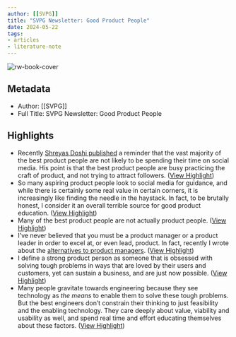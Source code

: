 ```yaml
---
author: [[SVPG]]
title: "SVPG Newsletter: Good Product People"
date: 2024-05-22
tags: 
- articles
- literature-note
---
```

![rw-book-cover](https://readwise-assets.s3.amazonaws.com/static/images/article2.74d541386bbf.png)

## Metadata
- Author: [[SVPG]]
- Full Title: SVPG Newsletter: Good Product People

## Highlights
- Recently [Shreyas Doshi published](https://d572Tw04.na1.hubspotlinksstarter.com/Ctc/UD+113/d572Tw04/VXcy28125gN-W1NR1Zd5-j7lnW2H1VMy5fmjm5N2bpb_W5kBVqW5BWr2F6lZ3kqN74G_Hd4TsbHW74hQZs3MFrwLW6jlpB71JM9DpW1G8BQq87_7ZYVW66kF8gKfWZW6BgXmz6s-mFpW20b4X_2dCcYxW1XDK791168MRW3pDdc46g6KbYW3VPGzC4pcygTW4Sk7dM4tjf5tW7-WHTN6_2-vPW1rvLXk2CF2JyN8CY21Nk2HdsW89SbdX6x4D2CW6g39m869W_SPW5jND9x1Y5nhYW34vLS38Yfg6mW5ycYGv5ScXvTW9lQhVr20fx2pN6M2vNSRlP8QW4hs0qd5KJ55hW3-21jR9269_lW1gSC4b1klLXFW4rtv2C1j3VsKW90-YPH526g8FW1qMQ-46tzLhxW4VxTyq4rwRHMW1vrgxP53V6KkW3FkQX-4_W7Q6W5GJrnZ1T9SDjW3-DtSh6xtL9kW3nc0Pq4bjTD_W84PG-D7fhxB0f3nH8gR04) a reminder that the vast majority of the best product people are not likely to be spending their time on social media. His point is that the best product people are busy practicing the craft of product, and not trying to attract followers. ([View Highlight](https://read.readwise.io/read/01hyebkyqrbak8v4b9jf02zg0e))
- So many aspiring product people look to social media for guidance, and while there is certainly some real value in certain corners, it is increasingly like finding the needle in the haystack. In fact, to be brutally honest, I consider it an overall terrible source for good product education. ([View Highlight](https://read.readwise.io/read/01hyebm1k3yr3qbb1hkcbnmry1))
- Many of the best product people are not actually product people. ([View Highlight](https://read.readwise.io/read/01hyebmbtfkr9zkj40346qh9tn))
- I’ve never believed that you must be a product manager or a product leader in order to excel at, or even lead, product. In fact, recently I wrote about the [alternatives to product managers](https://d572Tw04.na1.hubspotlinksstarter.com/Ctc/UD+113/d572Tw04/VXcy28125gN-W1NR1Zd5-j7lnW2H1VMy5fmjm5N2bpc143m2ndW7Y8-PT6lZ3mSW78P2wq2_Qp_nW5m4xR82VnfCZN2hGbHW9CqKkW38BmqM1GJQ8WN7p3Z6ymnKVjW8YCRt226k4GrVNy9J87HnCt8VCXFny9k1jw5W7vy5Cy1QqxwTW4X7n5n4HP8nFVB7sM25WZ6LpW5Vm7d78_36-8N3mhtKSdbMVSW6JFt752-sZ-1VhDpH-8vSP_QV9K2013rPC_1W3D_pX96tKGMfW5LD0Qc8McmX_W5sfCpB4mK8m7VM8ygm2h-FhNW706QGl3CBR8dW6tCdkl5Lp58JVMJR9j3g0h7tW9j2Hfn77w7P6VFsN-J1yjHyJW5j1vcL5PJj4Lf8QrM7g04). ([View Highlight](https://read.readwise.io/read/01hyebmkr4b6tg5fmyh3wdt8g5))
- I define a strong product person as someone that is obsessed with solving tough problems in ways that are loved by their users and customers, yet can sustain a business, and are just now possible. ([View Highlight](https://read.readwise.io/read/01hyebmyw4g8h07fqmx868zrcq))
- Many people gravitate towards engineering because they see technology as *the means* to enable them to solve these tough problems. But the best engineers don’t constrain their thinking to just feasibility and the enabling technology. They care deeply about value, viability and usability as well, and spend real time and effort educating themselves about these factors. ([View Highlight](https://read.readwise.io/read/01hyebnam74r1f90x07fv88fbw))
